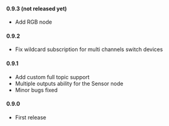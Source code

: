 #### 0.9.3 (not released yet)
 - Add RGB node

#### 0.9.2
 - Fix wildcard subscription for multi channels switch devices

#### 0.9.1
 - Add custom full topic support
 - Multiple outputs ability for the Sensor node
 - Minor bugs fixed
 
#### 0.9.0
 - First release